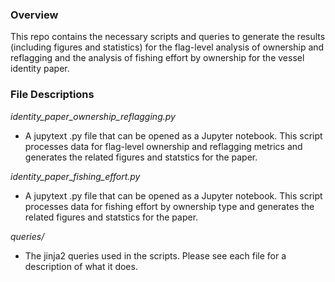 ### Overview
This repo contains the necessary scripts and queries to generate the results (including figures and statistics) for the flag-level analysis of ownership and reflagging and the analysis of fishing effort by ownership for the vessel identity paper.

### File Descriptions

*identity_paper_ownership_reflagging.py*
- A jupytext .py file that can be opened as a Jupyter notebook. This script processes data for flag-level ownership and reflagging metrics and generates the related figures and statstics for the paper.

*identity_paper_fishing_effort.py*
- A jupytext .py file that can be opened as a Jupyter notebook. This script processes data for fishing effort by ownership type and generates the related figures and statstics for the paper.

*queries/*
- The jinja2 queries used in the scripts. Please see each file for a description of what it does.
